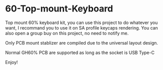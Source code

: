 # 60-Top-mount-Keyboard

Top mount 60% keyboard kit, you can use this project to do whatever you want, I recommand you to use it on SA profile keycaps rendering. You can also open a group buy on this project, no need to notify me.

Only PCB mount stablizer are compiled due to the universal layout design.

Normal GH60% PCB are supported as long as the socket is USB Type-C

Enjoy!
